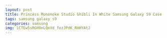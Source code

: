 ```yaml
---
layout: post
title: Princess Mononoke Studio Ghibli In White Samsung Galaxy S9 Case
tags: samsung galaxy s9
categories: samsung
img: 1CTEw5sRGH0nLQeVd_fozJPdK_RHHYAtJ
---
```

